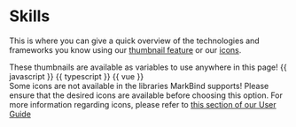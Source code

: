 # Skills

<p>This is where you can give a quick overview of the technologies and frameworks you know using our <a href="https://markbind.org/userGuide/components/imagesAndDiagrams.html#thumbnails" target="_blank">thumbnail feature</a> or our <a href="https://markbind.org/userGuide/formattingContents.html#icons" target="_blank">icons</a>.</p>

<panel header="Example using thumbnails" minimized>
  <box type="info">These thumbnails are available as variables to use anywhere in this page!</box>
  {{ javascript }}
  {{ typescript }}
  {{ vue }}
</panel>
<br/>
<panel header="Example using icons" minimized>
  <box type="warning">
    Some icons are not available in the libraries MarkBind supports! Please ensure that 
    the desired icons are available before choosing this option. For more information regarding
    icons, please refer to <a href="https://markbind.org/userGuide/formattingContents.html#icons" target="_blank">this section of our User Guide</a>
  </box>
  <i class="fa-brands fa-square-js fa-2xl"></i>
  <i class="fa-brands fa-vuejs fa-2xl"></i>
</panel>
